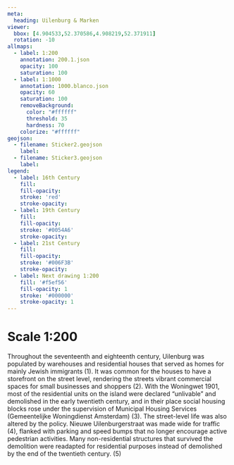 ```yaml
---
meta:
  heading: Uilenburg & Marken
viewer:
  bbox: [4.904533,52.370586,4.908219,52.371911]
  rotation: -10
allmaps:
  - label: 1:200
    annotation: 200.1.json
    opacity: 100
    saturation: 100
  - label: 1:1000
    annotation: 1000.blanco.json
    opacity: 60
    saturation: 100
    removeBackground:
      color: "#ffffff"
      threshold: 35
      hardness: 70
    colorize: "#ffffff"
geojson:
  - filename: Sticker2.geojson
    label: 
  - filename: Sticker3.geojson
    label: 
legend:
  - label: 16th Century
    fill:
    fill-opacity:
    stroke: 'red'
    stroke-opacity:
  - label: 19th Century
    fill:
    fill-opacity:
    stroke: '#0054A6'
    stroke-opacity:
  - label: 21st Century
    fill:
    fill-opacity:
    stroke: '#006F3B'
    stroke-opacity:
  - label: Next drawing 1:200
    fill: '#f5ef56'
    fill-opacity: 1
    stroke: '#000000'
    stroke-opacity: 1
---
```

# Scale 1:200
Throughout the seventeenth and eighteenth century, Uilenburg was populated by warehouses and residential houses that served as homes for mainly Jewish immigrants (1). It was common for the houses to have a storefront on the street level, rendering the streets vibrant commercial spaces for small businesses and shoppers (2). With the Woningwet 1901, most of the residential units on the island were declared “unlivable” and demolished in the early twentieth century, and in their place social housing blocks rose under the supervision of Municipal Housing Services (Gemeentelijke Woningdienst Amsterdam) (3). The street-level life was also altered by the policy. Nieuwe Uilenburgerstraat was made wide for traffic (4), flanked with parking and speed bumps that no longer encourage active pedestrian activities. Many non-residential structures that survived the demolition were readapted for residential purposes instead of demolished by the end of the twentieth century. (5)